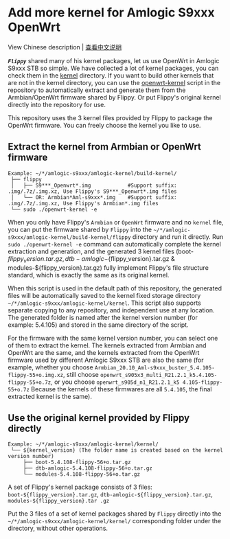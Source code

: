 # Add more kernel for Amlogic S9xxx OpenWrt

View Chinese description  |  [查看中文说明](README.cn.md)

***`Flippy`*** shared many of his kernel packages, let us use OpenWrt in Amlogic S9xxx STB so simple. We have collected a lot of kernel packages, you can check them in the [kernel](https://github.com/ophub/amlogic-s9xxx-openwrt/tree/main/amlogic-s9xxx/amlogic-kernel/kernel) directory. If you want to build other kernels that are not in the kernel directory, you can use the [openwrt-kernel](openwrt-kernel) script in the repository to automatically extract and generate them from the Armbian/OpenWrt firmware shared by Flippy. Or put Flippy's original kernel directly into the repository for use.

This repository uses the 3 kernel files provided by Flippy to package the OpenWrt firmware. You can freely choose the kernel you like to use.

## Extract the kernel from Armbian or OpenWrt firmware

```shell script
Example: ~/*/amlogic-s9xxx/amlogic-kernel/build-kernel/
 ├── flippy
 │   ├── S9***_Openwrt*.img            #Support suffix: .img/.7z/.img.xz, Use Flippy's S9***_Openwrt*.img files
 │   └── OR: Armbian*Aml-s9xxx*.img    #Support suffix: .img/.7z/.img.xz, Use Flippy's Armbian*.img files
 └── sudo ./openwrt-kernel -e
```
When you only have Flippy's `Armbian` or `OpenWrt` firmware and no `kernel` file, you can put the firmware shared by `Flippy` into the `~/*/amlogic-s9xxx/amlogic-kernel/build-kernel/flippy` directory and run it directly. Run `sudo ./openwrt-kernel -e` command can automatically complete the kernel extraction and generation, and the generated 3 kernel files (boot-${flippy_version}.tar.gz, dtb-amlogic-${flippy_version}.tar.gz & modules-${flippy_version}.tar.gz) fully implement Flippy's file structure standard, which is exactly the same as its original kernel.

When this script is used in the default path of this repository, the generated files will be automatically saved to the kernel fixed storage directory `~/*/amlogic-s9xxx/amlogic-kernel/kernel`. This script also supports separate copying to any repository, and independent use at any location. The generated folder is named after the kernel version number (for example: 5.4.105) and stored in the same directory of the script.

For the firmware with the same kernel version number, you can select one of them to extract the kernel. The kernels extracted from Armbian and OpenWrt are the same, and the kernels extracted from the OpenWrt firmware used by different Amlogic S9xxx STB are also the same (for example, whether you choose `Armbian_20.10_Aml-s9xxx_buster_5.4.105-flippy-55+o.img.xz`, still choose `openwrt_s905x3_multi_R21.2.1_k5.4.105-flippy-55+o.7z`, or you choose `openwrt_s905d_n1_R21.2.1_k5 4.105-flippy-55+o.7z` Because the kernels of these firmwares are all `5.4.105`, the final extracted kernel is the same).

## Use the original kernel provided by Flippy directly

```shell script
Example: ~/*/amlogic-s9xxx/amlogic-kernel/kernel/
 └── ${kernel_version} (The folder name is created based on the kernel version number)
     ├── boot-5.4.108-flippy-56+o.tar.gz
     ├── dtb-amlogic-5.4.108-flippy-56+o.tar.gz
     └── modules-5.4.108-flippy-56+o.tar.gz
```

A set of Flippy's kernel package consists of 3 files: `boot-${flippy_version}.tar.gz`, `dtb-amlogic-${flippy_version}.tar.gz`, `modules-${flippy_version}.tar .gz`

Put the 3 files of a set of kernel packages shared by `Flippy` directly into the `~/*/amlogic-s9xxx/amlogic-kernel/kernel/` corresponding folder under the directory, without other operations.

